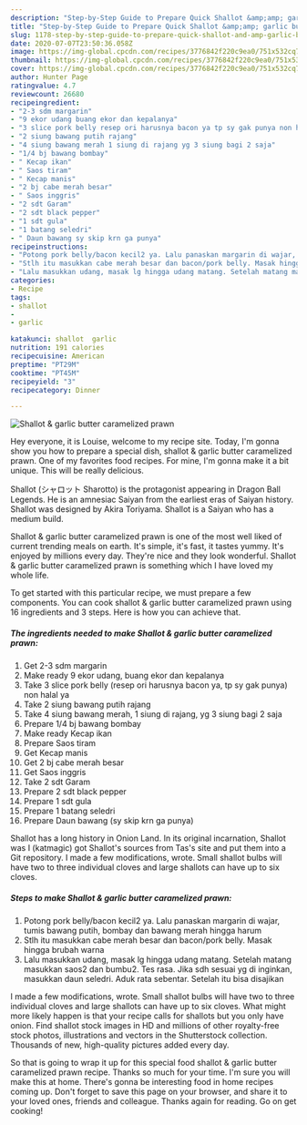 ```yaml
---
description: "Step-by-Step Guide to Prepare Quick Shallot &amp;amp; garlic butter caramelized prawn"
title: "Step-by-Step Guide to Prepare Quick Shallot &amp;amp; garlic butter caramelized prawn"
slug: 1178-step-by-step-guide-to-prepare-quick-shallot-and-amp-garlic-butter-caramelized-prawn
date: 2020-07-07T23:50:36.058Z
image: https://img-global.cpcdn.com/recipes/3776842f220c9ea0/751x532cq70/shallot-garlic-butter-caramelized-prawn-foto-resep-utama.jpg
thumbnail: https://img-global.cpcdn.com/recipes/3776842f220c9ea0/751x532cq70/shallot-garlic-butter-caramelized-prawn-foto-resep-utama.jpg
cover: https://img-global.cpcdn.com/recipes/3776842f220c9ea0/751x532cq70/shallot-garlic-butter-caramelized-prawn-foto-resep-utama.jpg
author: Hunter Page
ratingvalue: 4.7
reviewcount: 26680
recipeingredient:
- "2-3 sdm margarin"
- "9 ekor udang buang ekor dan kepalanya"
- "3 slice pork belly resep ori harusnya bacon ya tp sy gak punya non halal ya"
- "2 siung bawang putih rajang"
- "4 siung bawang merah 1 siung di rajang yg 3 siung bagi 2 saja"
- "1/4 bj bawang bombay"
- " Kecap ikan"
- " Saos tiram"
- " Kecap manis"
- "2 bj cabe merah besar"
- " Saos inggris"
- "2 sdt Garam"
- "2 sdt black pepper"
- "1 sdt gula"
- "1 batang seledri"
- " Daun bawang sy skip krn ga punya"
recipeinstructions:
- "Potong pork belly/bacon kecil2 ya. Lalu panaskan margarin di wajar, tumis bawang putih, bombay dan bawang merah hingga harum"
- "Stlh itu masukkan cabe merah besar dan bacon/pork belly. Masak hingga brubah warna"
- "Lalu masukkan udang, masak lg hingga udang matang. Setelah matang masukkan saos2 dan bumbu2. Tes rasa. Jika sdh sesuai yg di inginkan, masukkan daun seledri. Aduk rata sebentar. Setelah itu bisa disajikan"
categories:
- Recipe
tags:
- shallot
- 
- garlic

katakunci: shallot  garlic 
nutrition: 191 calories
recipecuisine: American
preptime: "PT29M"
cooktime: "PT45M"
recipeyield: "3"
recipecategory: Dinner

---
```



![Shallot &amp; garlic butter caramelized prawn](https://img-global.cpcdn.com/recipes/3776842f220c9ea0/751x532cq70/shallot-garlic-butter-caramelized-prawn-foto-resep-utama.jpg)

Hey everyone, it is Louise, welcome to my recipe site. Today, I'm gonna show you how to prepare a special dish, shallot &amp; garlic butter caramelized prawn. One of my favorites food recipes. For mine, I'm gonna make it a bit unique. This will be really delicious.

Shallot (シャロット Sharotto) is the protagonist appearing in Dragon Ball Legends. He is an amnesiac Saiyan from the earliest eras of Saiyan history. Shallot was designed by Akira Toriyama. Shallot is a Saiyan who has a medium build.

Shallot &amp; garlic butter caramelized prawn is one of the most well liked of current trending meals on earth. It's simple, it's fast, it tastes yummy. It's enjoyed by millions every day. They're nice and they look wonderful. Shallot &amp; garlic butter caramelized prawn is something which I have loved my whole life.


To get started with this particular recipe, we must prepare a few components. You can cook shallot &amp; garlic butter caramelized prawn using 16 ingredients and 3 steps. Here is how you can achieve that.

<!--inarticleads1-->

##### The ingredients needed to make Shallot &amp; garlic butter caramelized prawn:

1. Get 2-3 sdm margarin
1. Make ready 9 ekor udang, buang ekor dan kepalanya
1. Take 3 slice pork belly (resep ori harusnya bacon ya, tp sy gak punya) non halal ya
1. Take 2 siung bawang putih rajang
1. Take 4 siung bawang merah, 1 siung di rajang, yg 3 siung bagi 2 saja
1. Prepare 1/4 bj bawang bombay
1. Make ready  Kecap ikan
1. Prepare  Saos tiram
1. Get  Kecap manis
1. Get 2 bj cabe merah besar
1. Get  Saos inggris
1. Take 2 sdt Garam
1. Prepare 2 sdt black pepper
1. Prepare 1 sdt gula
1. Prepare 1 batang seledri
1. Prepare  Daun bawang (sy skip krn ga punya)


Shallot has a long history in Onion Land. In its original incarnation, Shallot was I (katmagic) got Shallot&#39;s sources from Tas&#39;s site and put them into a Git repository. I made a few modifications, wrote. Small shallot bulbs will have two to three individual cloves and large shallots can have up to six cloves. 

<!--inarticleads2-->

##### Steps to make Shallot &amp; garlic butter caramelized prawn:

1. Potong pork belly/bacon kecil2 ya. Lalu panaskan margarin di wajar, tumis bawang putih, bombay dan bawang merah hingga harum
1. Stlh itu masukkan cabe merah besar dan bacon/pork belly. Masak hingga brubah warna
1. Lalu masukkan udang, masak lg hingga udang matang. Setelah matang masukkan saos2 dan bumbu2. Tes rasa. Jika sdh sesuai yg di inginkan, masukkan daun seledri. Aduk rata sebentar. Setelah itu bisa disajikan


I made a few modifications, wrote. Small shallot bulbs will have two to three individual cloves and large shallots can have up to six cloves. What might more likely happen is that your recipe calls for shallots but you only have onion. Find shallot stock images in HD and millions of other royalty-free stock photos, illustrations and vectors in the Shutterstock collection. Thousands of new, high-quality pictures added every day. 

So that is going to wrap it up for this special food shallot &amp; garlic butter caramelized prawn recipe. Thanks so much for your time. I'm sure you will make this at home. There's gonna be interesting food in home recipes coming up. Don't forget to save this page on your browser, and share it to your loved ones, friends and colleague. Thanks again for reading. Go on get cooking!
